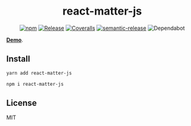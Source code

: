 <h1 align="center">react-matter-js</h1>

<p align="center">
  <a href="https://www.npmjs.com/package/react-matter-js"><img alt="npm" src="https://img.shields.io/npm/v/react-matter-js"></a>
  <a href="https://github.com/slikts/react-matter-js/actions?query=workflow%3ABuild"><img src="https://github.com/slikts/react-matter-js/workflows/Build/badge.svg" alt="Release"></a>
  <a href="https://coveralls.io/github/slikts/react-matter-js"><img src="https://img.shields.io/coveralls/slikts/react-matter-js.svg" alt="Coveralls"></a>
  <a href="https://github.com/semantic-release/semantic-release"><img src="https://img.shields.io/badge/%20%20%F0%9F%93%A6%F0%9F%9A%80-semantic--release-e10079.svg" alt="semantic-release"></a>
  <img src="https://badgen.net/dependabot/slikts/react-matter-js" alt="Dependabot">
</p>

[**Demo**][demo].

## Install

```sh
yarn add react-matter-js
```

```sh
npm i react-matter-js
```

## License

MIT

[demo]: https://codesandbox.io/s/react-matter-js-demo-pisno
